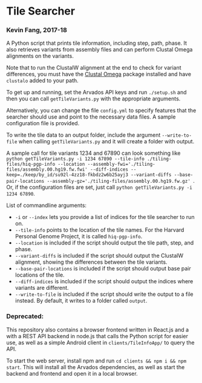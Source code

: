 # Tile Searcher
### Kevin Fang, 2017-18
A Python script that prints tile information, including step, path, phase. It also retrieves variants from assembly files and can perform Clustal Omega alignments on the variants.

Note that to run the ClustalW alignment at the end to check for variant differences, you must have the [Clustal Omega](www.clustal.org/omega) package installed and have `clustalo` added to your path.

To get up and running, set the Arvados API keys and run `./setup.sh` and then you can call `getTileVariants.py` with the appropriate arguments. 

Alternatively, you can change the file `config.yml` to specify features that the searcher should use and point to the necessary data files. A sample configuration file is provided.

To write the tile data to an output folder, include the argument `--write-to-file` when calling `getTileVariants.py` and it will create a folder with output.

A sample call for tile variants 1234 and 67890 can look something like `python getTileVariants.py -i 1234 67890 --tile-info ./tiling-files/hiq-pgp-info --location --assembly-fwi='./tiling-files/assembly.00.hg19.fw.fwi' --diff-indices --keep=./keep/by_id/su92l-4zz18-fkbdz2w6b25ayj3 --variant-diffs --base-pair-locations --assembly-gz='./tiling-files/assembly.00.hg19.fw.gz'
`. Or, if the configuration files are set, just call `python getTileVariants.py -i 1234 67890`.

List of commandline arguments:  
- `-i` or `--index` lets you provide a list of indices for the tile searcher to run on.  
- `--tile-info` points to the location of the tile names. For the Harvard Personal Genome Project, it is called `hiq-pgp-info`.  
- `--location` is included if the script should output the tile path, step, and phase.  
- `--variant-diffs` is included if the script should output the ClustalW alignment, showing the differences between the tile variants.  
- `--base-pair-locations` is included if the script should output base pair locations of the tile.  
- `--diff-indices` is included if the script should output the indices where variants are different.  
- `--write-to-file` is included if the script should write the output to a file instead. By default, it writes to a folder called `output`.

### Deprecated:

This repository also contains a browser frontend written in React.js and a with a REST API backend in node.js that calls the Python script for easier use, as well as a simple Android client in `clients/TileInfoApp/` to query the API.

To start the web server, install npm and run `cd clients && npm i && npm start`. This will install all the Arvados dependencies, as well as start the backend and frontend and open it in a local browser.
